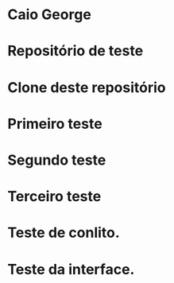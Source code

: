 #  Caio George
#  Repositório de teste
#  Clone deste repositório
#
#  Primeiro teste
#
#  Segundo teste
#
#   Terceiro teste
#
#   Teste de conlito.
#
#   Teste da interface.
